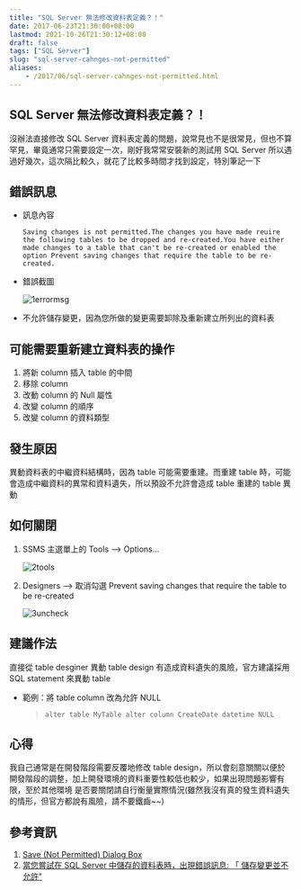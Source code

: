 ```yaml
---
title: "SQL Server 無法修改資料表定義？！"
date: 2017-06-23T21:30:00+08:00
lastmod: 2021-10-26T21:30:12+08:00
draft: false
tags: ["SQL Server"]
slug: "sql-server-cahnges-not-permitted"
aliases:
    - /2017/06/sql-server-cahnges-not-permitted.html
---
```

## SQL Server 無法修改資料表定義？！

沒辦法直接修改 SQL Server 資料表定義的問題，說常見也不是很常見，但也不算罕見，畢竟通常只需要設定一次，剛好我常常安裝新的測試用 SQL Server 所以遇過好幾次，這次隔比較久，就花了比較多時間才找到設定，特別筆記一下

## 錯誤訊息

- 訊息內容

    ```log
    Saving changes is not permitted.The changes you have made reuire the following tables to be dropped and re-created.You have either made changes to a table that can't be re-created or enabled the option Prevent saving changes that require the table to be re-created.
    ```

- 錯誤截圖

    ![1errormsg](https://user-images.githubusercontent.com/3851540/27478402-188e72ea-5842-11e7-81f4-00621a85739f.png)

- 不允許儲存變更，因為您所做的變更需要卸除及重新建立所列出的資料表

## 可能需要重新建立資料表的操作

1. 將新 column 插入 table 的中間
2. 移除 column
3. 改動 column 的 Null 屬性
4. 改變 column 的順序
5. 改變 column 的資料類型

## 發生原因

異動資料表的中繼資料結構時，因為 table 可能需要重建。而重建 table 時，可能會造成中繼資料的異常和資料遺失，所以預設不允許會造成 table 重建的 table 異動

## 如何關閉

1. SSMS 主選單上的 Tools --> Options...

    ![2tools](https://user-images.githubusercontent.com/3851540/27478403-188f8ad6-5842-11e7-8481-4a3f35cc81a6.png)

2. Designers --> 取消勾選 Prevent saving changes that require the table to be re-created

    ![3uncheck](https://user-images.githubusercontent.com/3851540/27478404-189175e4-5842-11e7-8ce6-c9c83f9edcfa.png)

## 建議作法

直接從 table desginer 異動 table design 有造成資料遺失的風險，官方建議採用 SQL statement 來異動 table

- 範例：將 table column 改為允許 NULL

    > `alter table MyTable alter column CreateDate datetime NULL`

## 心得

我自己通常是在開發階段需要反覆地修改 table design，所以會刻意關關以便於開發階段的調整，加上開發環境的資料重要性較低也較少，如果出現問題影響有限，至於其他環境 是否要關閉請自行衡量實際情況(雖然我沒有真的發生資料遺失的情形，但官方都說有風險，請不要鐵齒~~)

## 參考資訊

1. [Save (Not Permitted) Dialog Box](https://docs.microsoft.com/en-us/sql/ssms/visual-db-tools/save-not-permitted-dialog-box?WT.mc_id=DOP-MVP-5002594)
2. [當您嘗試在 SQL Server 中儲存的資料表時，出現錯誤訊息: 「 儲存變更並不允許"](https://support.microsoft.com/zh-hk/help/956176/error-message-when-you-try-to-save-a-table-in-sql-server-saving-changes-is-not-permitted)
